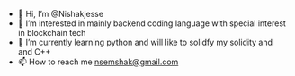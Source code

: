 - 👋 Hi, I’m @Nishakjesse
- 👀 I’m interested in mainly backend coding language with special interest in blockchain tech
- 🌱 I’m currently learning python and will like to solidfy my solidity and and C++
- 📫 How to reach me nsemshak@gmail.com

<!---
Nishakjesse/Nishakjesse is a ✨ special ✨ repository because its `README.md` (this file) appears on your GitHub profile.
You can click the Preview link to take a look at your changes.
--->
